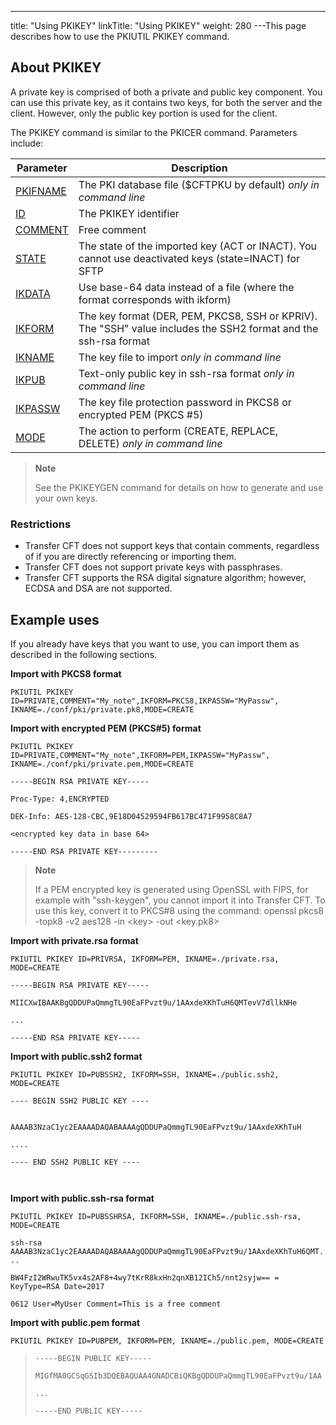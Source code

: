 ---
title: "Using PKIKEY"
linkTitle: "Using PKIKEY"
weight: 280
---This page describes how to use the PKIUTIL PKIKEY command.

## About PKIKEY

A private key is comprised of both a private and public key component. You can use this private key, as it contains two keys, for both the server and the client. However, only the public key portion is used for the client.

The PKIKEY command is similar to the PKICER command. Parameters include:


| Parameter  | Description  |
| --- | --- |
| [PKIFNAME](../../../../c_intro_userinterfaces/command_summary/parameter_intro/pkifname) | The PKI database file ($CFTPKU by default) *only in command line* |
| [ID](../../../../c_intro_userinterfaces/command_summary/parameter_intro/id)  | The PKIKEY identifier  |
| [COMMENT](../../../../c_intro_userinterfaces/command_summary/parameter_intro/comment)  | Free comment  |
| [STATE](../../../../c_intro_userinterfaces/command_summary/parameter_intro/state)  | The state of the imported key (ACT or INACT). You cannot use deactivated keys (state=INACT) for SFTP  |
| [IKDATA]()  | Use base-64 data instead of a file (where the format corresponds with ikform)  |
| [IKFORM](../../../../c_intro_userinterfaces/command_summary/parameter_intro/iform)  | The key format (DER, PEM, PKCS8, SSH or KPRIV). The "SSH" value includes the SSH2 format and the ssh-rsa format  |
| [IKNAME](../../../../c_intro_userinterfaces/command_summary/parameter_intro/ikname) | The key file to import *only in command line*  |
| [IKPUB]() | Text-only public key in ssh-rsa format *only in command line*  |
| [IKPASSW](../../../../c_intro_userinterfaces/command_summary/parameter_intro/ikpassw) | The key file protection password in PKCS8 or encrypted PEM (PKCS #5)  |
| [MODE](../../../../c_intro_userinterfaces/command_summary/parameter_intro/mode)  | The action to perform (CREATE, REPLACE, DELETE) *only in command line*  |


> **Note**
>
> See the PKIKEYGEN command for details on how to generate and use your own keys.

### Restrictions

* Transfer CFT does not support keys that contain comments, regardless of if you are directly referencing or importing them.
* Transfer CFT does not support private keys with passphrases.
* Transfer CFT supports the RSA digital signature algorithm; however, ECDSA and DSA are not supported.

## Example uses

If you already have keys that you want to use, you can import them as described in the following sections.

****Import with PKCS8 format****

```
PKIUTIL PKIKEY ID=PRIVATE,COMMENT="My_note",IKFORM=PKCS8,IKPASSW="MyPassw", IKNAME=./conf/pki/private.pk8,MODE=CREATE
```

****Import with encrypted PEM (PKCS#5) format****

```
PKIUTIL PKIKEY ID=PRIVATE,COMMENT="My_note",IKFORM=PEM,IKPASSW="MyPassw", IKNAME=./conf/pki/private.pem,MODE=CREATE
```

`-----BEGIN RSA PRIVATE KEY-----`

`Proc-Type: 4,ENCRYPTED`

`DEK-Info: AES-128-CBC,9E18D04529594FB617BC471F9958C8A7`

`<encrypted key data in base 64>`

`-----END RSA PRIVATE KEY---------`

> **Note**
>
> If a PEM encrypted key is generated using OpenSSL with FIPS, for example with "ssh-keygen", you cannot import it into Transfer CFT. To use this key, convert it to PKCS#8 using the command: openssl pkcs8 -topk8 -v2 aes128 -in &lt;key> -out &lt;key.pk8>

****Import with private.rsa format****

```
PKIUTIL PKIKEY ID=PRIVRSA, IKFORM=PEM, IKNAME=./private.rsa, MODE=CREATE
```

`-----BEGIN RSA PRIVATE KEY-----                                  `

`MIICXwIBAAKBgQDDUPaQmmgTL90EaFPvzt9u/1AAxdeXKhTuH6QMTevV7dllkNHe `

`...`

`-----END RSA PRIVATE KEY-----                                    `

****Import with public.ssh2 format****

```
PKIUTIL PKIKEY ID=PUBSSH2, IKFORM=SSH, IKNAME=./public.ssh2, MODE=CREATE
```

`---- BEGIN SSH2 PUBLIC KEY ----                                                      `

`AAAAB3NzaC1yc2EAAAADAQABAAAAgQDDUPaQmmgTL90EaFPvzt9u/1AAxdeXKhTuH`

`....`

`---- END SSH2 PUBLIC KEY ----                                                                                         `

****Import with public.ssh-rsa format****

```
PKIUTIL PKIKEY ID=PUBSSHRSA, IKFORM=SSH, IKNAME=./public.ssh-rsa, MODE=CREATE
```

`ssh-rsa AAAAB3NzaC1yc2EAAAADAQABAAAAgQDDUPaQmmgTL90EaFPvzt9u/1AAxdeXKhTuH6QMT...`

`BW4FzI2WRwuTK5vx4s2AF8+4wy7tKrR8kxHn2qnXB12ICh5/nnt2syjw== = KeyType=RSA Date=2017`

`0612 User=MyUser Comment=This is a free comment`

****Import with public.pem format****

```
PKIUTIL PKIKEY ID=PUBPEM, IKFORM=PEM, IKNAME=./public.pem, MODE=CREATE
```

> `-----BEGIN PUBLIC KEY-----                                      `
>
> `MIGfMA0GCSqGSIb3DQEBAQUAA4GNADCBiQKBgQDDUPaQmmgTL90EaFPvzt9u/1AA`
>
> `...`
>
> `-----END PUBLIC KEY-----     `
